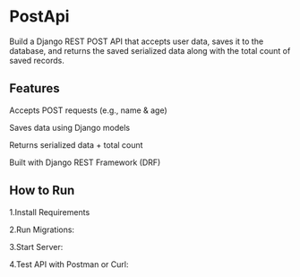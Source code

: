 # PostApi
Build a Django REST POST API that accepts user data, saves it to the database, and returns the saved serialized data along with the total count of saved records.

## Features
Accepts POST requests (e.g., name & age)

Saves data using Django models

Returns serialized data + total count

Built with Django REST Framework (DRF)

## How to Run
1.Install Requirements

2.Run Migrations:

3.Start Server:

4.Test API with Postman or Curl:
